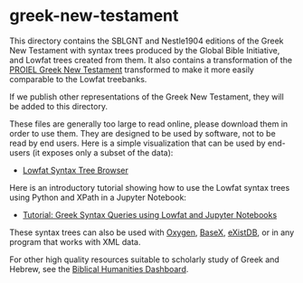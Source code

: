 greek-new-testament
===================

This directory contains the SBLGNT and Nestle1904 editions of the Greek New Testament with syntax trees produced by the Global Bible Initiative, and Lowfat trees created from them.  It also contains a transformation of the [PROIEL Greek New Testament](https://proiel.github.io) transformed to make it more easily comparable to the Lowfat treebanks.

If we publish other representations of the Greek New Testament, they will be added to this directory.

These files are generally too large to read online, please download them in order to use them. They are designed to be used by software, not to be read by end users.  Here is a simple visualization that can be used by end-users (it exposes only a subset of the data):

- [Lowfat Syntax Tree Browser](http://ibiblio.org/bgreek/resources/syntax-trees/reader/)

Here is an introductory tutorial showing how to use the Lowfat syntax trees using Python and XPath in a Jupyter Notebook:

- [Tutorial: Greek Syntax Queries using Lowfat and Jupyter Notebooks](http://jonathanrobie.biblicalhumanities.org/assets/greeksyntax-tutorial.html)

These syntax trees can also be used with [Oxygen](https://www.oxygenxml.com), [BaseX](http://basex.org), [eXistDB](http://exist-db.org/), or in any program that works with XML data.

For other high quality resources suitable to scholarly study of Greek and Hebrew, see the [Biblical Humanities Dashboard](http://biblicalhumanities.org/dashboard/).
